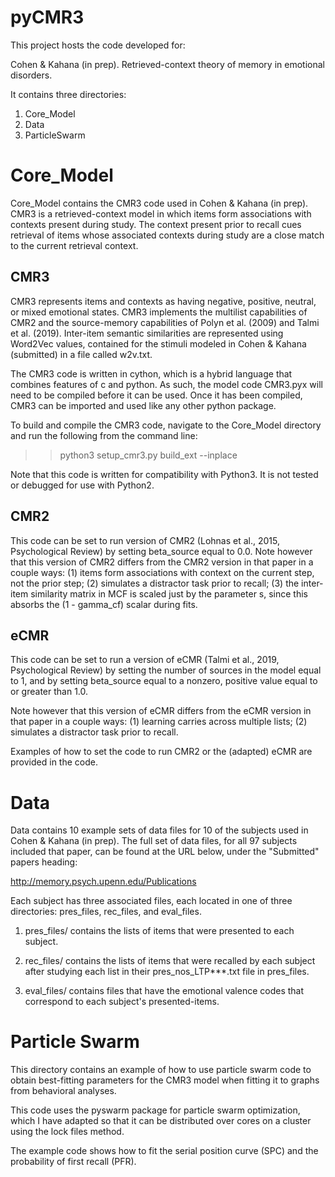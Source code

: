# pyCMR3

This project hosts the code developed for: 

Cohen & Kahana (in prep). Retrieved-context theory of memory in emotional disorders.

It contains three directories: 

1. Core_Model
2. Data
3. ParticleSwarm

# Core_Model

Core_Model contains the CMR3 code used in Cohen & Kahana (in prep). CMR3 is a
retrieved-context model in which items form associations with contexts present
during study. The context present prior to recall cues retrieval of items 
whose associated contexts during study are a close match to the current 
retrieval context.

## CMR3

CMR3 represents items and contexts as having negative, positive, neutral, or
mixed emotional states. CMR3 implements the multilist capabilities of CMR2
and the source-memory capabilities of Polyn et al. (2009) and Talmi et al. (2019).
Inter-item semantic similarities are represented using Word2Vec values, contained
for the stimuli modeled in Cohen & Kahana (submitted) in a file called w2v.txt.

The CMR3 code is written in cython, which is a hybrid language that combines
features of c and python. As such, the model code CMR3.pyx will need to 
be compiled before it can be used. Once it has been compiled, CMR3 can
be imported and used like any other python package.

To build and compile the CMR3 code, navigate to the Core_Model directory
and run the following from the command line:

>> python3 setup_cmr3.py build_ext --inplace

Note that this code is written for compatibility with Python3. It is not tested 
or debugged for use with Python2.

## CMR2
This code can be set to run version of CMR2 (Lohnas et al., 2015, Psychological Review)
by setting beta_source equal to 0.0. Note however that this version of CMR2 
differs from the CMR2 version in that paper in a couple ways: (1) items form
associations with context on the current step, not the prior step; (2) simulates
a distractor task prior to recall; (3) the inter-item similarity matrix in MCF is 
scaled just by the parameter s, since this absorbs the (1 - gamma_cf) scalar
during fits.

## eCMR
This code can be set to run a version of eCMR (Talmi et al., 2019, Psychological Review) 
by setting the number of sources in the model equal to 1, and by setting 
beta_source equal to a nonzero, positive value equal to or greater than 1.0. 

Note however that this version of eCMR differs from the eCMR version in that paper in a couple
ways: (1) learning carries across multiple lists; (2) simulates a distractor task
prior to recall.

Examples of how to set the code to run CMR2 or the (adapted) eCMR are provided 
in the code.


# Data

Data contains 10 example sets of data files for 10 of the subjects 
used in Cohen & Kahana (in prep). The full set of data files, for all 97
subjects included that paper, can be found at the URL below, 
under the "Submitted" papers heading:

http://memory.psych.upenn.edu/Publications

Each subject has three associated files, each located in one of three
directories: pres_files, rec_files, and eval_files. 

1. pres_files/  contains the lists of items that were presented to each
subject. 

2. rec_files/  contains the lists of items that were recalled
by each subject after studying each list in their pres_nos_LTP***.txt file in pres_files.

3. eval_files/  contains files that have the emotional valence codes 
that correspond to each subject's presented-items.

# Particle Swarm

This directory contains an example of how to use particle swarm code to 
obtain best-fitting parameters for the CMR3 model when fitting it to
graphs from behavioral analyses. 

This code uses the pyswarm package for particle swarm optimization, which
I have adapted so that it can be distributed over cores on a cluster using
the lock files method. 

The example code shows how to fit the serial position curve (SPC) 
and the probability of first recall (PFR).
